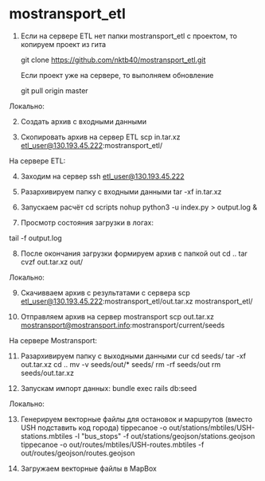 # mostransport_etl

1. Если на сервере ETL нет папки mostransport_etl с проектом, то копируем проект из гита

   git clone https://github.com/nktb40/mostransport_etl.git
  
   Если проект уже на сервере, то выполняем обновление 

   git pull origin master


Локально:

2. Создать архив с входными данными


3. Скопировать архив на сервер ETL
scp in.tar.xz etl_user@130.193.45.222:mostransport_etl/


На сервере ETL:

4. Заходим на сервер
ssh etl_user@130.193.45.222

5. Разархивируем папку с входными данными
tar -xf in.tar.xz

6. Запускаем расчёт
cd scripts
nohup python3 -u index.py > output.log &

7. Просмотр состояния загрузки в логах:

tail -f output.log

8. После окончания загрузки формируем архив с папкой out
cd ..
tar cvzf out.tar.xz out/


Локально:

9. Скачивваем архив с результатами с сервера
scp etl_user@130.193.45.222:mostransport_etl/out.tar.xz mostransport_etl/

10. Отправляем архив на сервер mostransport
scp out.tar.xz mostransport@mostransport.info:mostransport/current/seeds


На сервере Mostransport:

11. Разархивируем папку с выходными данными
cur
cd seeds/
tar -xf out.tar.xz
cd ..
mv -v seeds/out/* seeds/
rm -rf seeds/out
rm seeds/out.tar.xz

12. Запускам импорт данных:
bundle exec rails db:seed

Локально:

13. Генерируем векторные файлы для остановок и маршрутов (вместо USH подставить код города)
tippecanoe -o out/stations/mbtiles/USH-stations.mbtiles -l "bus_stops" -f out/stations/geojson/stations.geojson
tippecanoe -o out/routes/mbtiles/USH-routes.mbtiles -f out/routes/geojson/routes.geojson

14. Загружаем векторные файлы в MapBox
